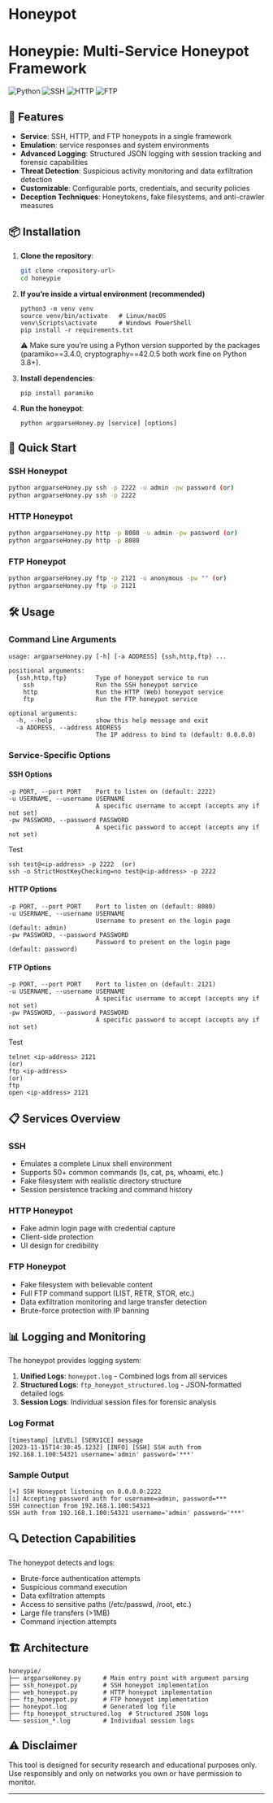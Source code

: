 # Honeypot

# Honeypie: Multi-Service Honeypot Framework

![Python](https://img.shields.io/badge/Python-3.13.5-blue)
![SSH](https://img.shields.io/badge/Service-SSH-orange)
![HTTP](https://img.shields.io/badge/Service-HTTP-red)
![FTP](https://img.shields.io/badge/Service-FTP-blue)


## 🌟 Features

- **Service**: SSH, HTTP, and FTP honeypots in a single framework
- **Emulation**:  service responses and system environments
- **Advanced Logging**: Structured JSON logging with session tracking and forensic capabilities
- **Threat Detection**: Suspicious activity monitoring and data exfiltration detection
- **Customizable**: Configurable ports, credentials, and security policies
- **Deception Techniques**: Honeytokens, fake filesystems, and anti-crawler measures

## 📦 Installation

1. **Clone the repository**:
   ```bash
   git clone <repository-url>
   cd honeypie
   ```
2. **If you’re inside a virtual environment (recommended)**
   ```
   python3 -m venv venv
   source venv/bin/activate   # Linux/macOS
   venv\Scripts\activate      # Windows PowerShell
   pip install -r requirements.txt
   ```

   ⚠️ Make sure you’re using a Python version supported by the packages (paramiko==3.4.0, cryptography==42.0.5 both work fine on Python 3.8+).

3. **Install dependencies**:
   ```
   pip install paramiko
   ```

4. **Run the honeypot**:
   ```
   python argparseHoney.py [service] [options]
   ```

## 🚀 Quick Start

### SSH Honeypot
```bash
python argparseHoney.py ssh -p 2222 -u admin -pw password (or)
python argparseHoney.py ssh -p 2222
```

### HTTP Honeypot
```bash
python argparseHoney.py http -p 8080 -u admin -pw password (or)
python argparseHoney.py http -p 8080
```

### FTP Honeypot
```bash
python argparseHoney.py ftp -p 2121 -u anonymous -pw "" (or)
python argparseHoney.py ftp -p 2121
```

## 🛠️ Usage

### Command Line Arguments

```
usage: argparseHoney.py [-h] [-a ADDRESS] {ssh,http,ftp} ...

positional arguments:
  {ssh,http,ftp}        Type of honeypot service to run
    ssh                 Run the SSH honeypot service
    http                Run the HTTP (Web) honeypot service
    ftp                 Run the FTP honeypot service

optional arguments:
  -h, --help            show this help message and exit
  -a ADDRESS, --address ADDRESS
                        The IP address to bind to (default: 0.0.0.0)
```

### Service-Specific Options

#### SSH Options
```
-p PORT, --port PORT    Port to listen on (default: 2222)
-u USERNAME, --username USERNAME
                        A specific username to accept (accepts any if not set)
-pw PASSWORD, --password PASSWORD
                        A specific password to accept (accepts any if not set)
```
Test
```
ssh test@<ip-address> -p 2222  (or)
ssh -o StrictHostKeyChecking=no test@<ip-address> -p 2222
```
#### HTTP Options
```
-p PORT, --port PORT    Port to listen on (default: 8080)
-u USERNAME, --username USERNAME
                        Username to present on the login page (default: admin)
-pw PASSWORD, --password PASSWORD
                        Password to present on the login page (default: password)
```

#### FTP Options
```
-p PORT, --port PORT    Port to listen on (default: 2121)
-u USERNAME, --username USERNAME
                        A specific username to accept (accepts any if not set)
-pw PASSWORD, --password PASSWORD
                        A specific password to accept (accepts any if not set)
```
Test
```
telnet <ip-address> 2121
(or)
ftp <ip-address> 
(or)
ftp
open <ip-address> 2121
```

## 📋 Services Overview

### SSH
- Emulates a complete Linux shell environment
- Supports 50+ common commands (ls, cat, ps, whoami, etc.)
- Fake filesystem with realistic directory structure
- Session persistence tracking and command history

### HTTP Honeypot
- Fake admin login page with credential capture
- Client-side protection
- UI design for credibility

### FTP Honeypot
- Fake filesystem with believable content
- Full FTP command support (LIST, RETR, STOR, etc.)
- Data exfiltration monitoring and large transfer detection
- Brute-force protection with IP banning

## 📊 Logging and Monitoring

The honeypot provides logging system:

1. **Unified Logs**: `honeypot.log` - Combined logs from all services
2. **Structured Logs**: `ftp_honeypot_structured.log` - JSON-formatted detailed logs
3. **Session Logs**: Individual session files for forensic analysis

### Log Format
```
[timestamp] [LEVEL] [SERVICE] message
[2023-11-15T14:30:45.123Z] [INFO] [SSH] SSH auth from 192.168.1.100:54321 username='admin' password='***'
```

### Sample Output
```
[+] SSH Honeypot listening on 0.0.0.0:2222
[i] Accepting password auth for username=admin, password=***
SSH connection from 192.168.1.100:54321
SSH auth from 192.168.1.100:54321 username='admin' password='***'
```

## 🔍 Detection Capabilities

The honeypot detects and logs:
- Brute-force authentication attempts
- Suspicious command execution
- Data exfiltration attempts
- Access to sensitive paths (/etc/passwd, /root, etc.)
- Large file transfers (>1MB)
- Command injection attempts

## 🏗️ Architecture

```
honeypie/
├── argparseHoney.py      # Main entry point with argument parsing
├── ssh_honeypot.py       # SSH honeypot implementation
├── web_honeypot.py       # HTTP honeypot implementation
├── ftp_honeypot.py       # FTP honeypot implementation
├── honeypot.log          # Generated log file
├── ftp_honeypot_structured.log  # Structured JSON logs
└── session_*.log         # Individual session logs
```


## ⚠️ Disclaimer

This tool is designed for security research and educational purposes only. Use responsibly and only on networks you own or have permission to monitor. 


--------
